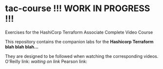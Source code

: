 # tac-course  !!! WORK IN PROGRESS  !!!
Exercises for the HashiCorp Terraform Associate Complete Video Course

This repository contains the companion labs for the **Hashicorp Terraform blah blah blah...**

They are designed to be followed when watching the corresponding videos. 
O'Reilly link: *waiting on link*
Pearson link: 
